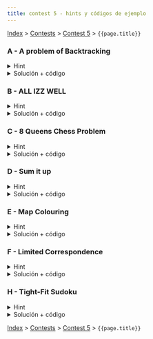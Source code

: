 ```yaml
---
title: contest 5 - hints y códigos de ejemplo
---
```


[Index](../index) > [Contests](../contests) > [Contest 5](../contests#contest-5) > ```{{page.title}}```

### A - A problem of Backtracking
<details> 
  <summary>Hint</summary>
  Gracias a los límites este problema se puede resolver de dos formas:
  1) fuerza bruta pura: iterar sobre todas las permutaciones lexicográficamente (muy fácil)
  2) backtracking: iterar sobre todas las permutaciones con una función recursiva y agregando podas (un poquito más difícil pero vale la pena)
</details>
<details> 
  <summary>Solución + código</summary>
  Si usamos la opción uno del hint, la solución es facilísima. En C++ existe la función next_permutation() que nos permite iterar sobre las permutaciones en orden lexicográfico. <a href="https://github.com/PabloMessina/Competitive-Programming-Material/blob/master/Solved%20problems/SPOJ/BTCK_A-problem-of-Backtracking_v1.cpp">Código de ejemplo 1</a>.
  La otra opción es hacerlo con backtracking. En este caso podemos construir la permutación de izquierda a derecha, en cada posición iterando sobre los dígitos de 0 a 9 (de menor a mayor, para iterar en orden lexicográfico). Podemos agregar podas. Dos podas que se me ocurrieron a mí: 1) descartar dígitos que ya se pusieron antes y 2) descartar dígitos que al ponerlos hacen que nuestra suma hasta el momento supere la cota K. Para la primera podemos agregar un argumento 'mask' a la función del backtracking cuyos bits nos indican los dígitos ya puestos, y para la suma hasta el momento podemos agregar un argumento 'accsum' con la suma acumulada. <a href="https://github.com/PabloMessina/Competitive-Programming-Material/blob/master/Solved%20problems/SPOJ/BTCK_A-problem-of-Backtracking_v2.cpp">Código de ejemplo 2</a>.
</details>

### B - ALL IZZ WELL
<details> 
  <summary>Hint</summary>
  Si fijamos un punto de partida en la matriz, entonces podemos hacer backtracking para explorar todo el universo de posibles caminos válidos que forman el string "ALLIZZWELL" que comienzan en esa posición. Para ello, notar que en cada paso tenemos que ir decidiendo cuál va a ser nuestra siguiente celda.
</details>
<details> 
  <summary>Solución + código</summary>
  Hacemos un doble for iterando sobre todas las celdas. Por cada celda, asumimos que dicha celda es nuestro punto de partida y lanzamos un backtracking para encontrar un camino que forme el string "ALLIZZWELL". En cada llamada de la función backtracking verificamos si la celda en que estamos parados tiene el caracter que corresponde al índice actual en el que vamos en "ALLIZZWELL". Luego intentamos completar el resto del path recursivamente llamando la función de backtracking sobre alguna de las 8 celdas adyacentes (siempre y cuando la celda adyacente no haya sido visitada ya, eso se puede chequear con una matriz booleana auxiliar). Si en algún momento un backtracking retorna true, se puede, si todos los backtrackings retornaron false, no se puede.  <a href="https://github.com/PabloMessina/Competitive-Programming-Material/blob/master/Solved%20problems/SPOJ/ALLIZWEL.cpp">Código de ejemplo</a>.
</details>

### C - 8 Queens Chess Problem
<details> 
  <summary>Hint</summary>
  Dos reinas no pueden compartir columna, así que podemos primero simplificar el problema a tener una reina por columna. Entonces ahora el problema se nos reduce a iterar sobre las columnas y en cada columna decidir en qué fila poner la reina de esa columna (excepto para la columna de la reina fija, donde estamos obligados a hacerle caso al input). Entonces podemos hacer backtracking para explorar este árbol de decisiones y encontrar todas las soluciones, aprovechando las líneas de ataque de las reinas para hacer muchas podas.
</details>
<details> 
  <summary>Solución + código</summary>
  Hacemos un backtracking que recibe como argumento la columna actual (inicialmente c = 0), e iteramos sobre las celdas de la columna verticalmente. Cada vez que haya una celda vacía que no esté siendo atacada por una reina ya puesta, intentamos la opción de poner la reina de esta columna ahí. Al hacer esto, en una matriz auxiliar le sumamos 1 a cada celda que es atacada por esta reina. Cuando hagamos backtrack, tenemos que restarle 1 a cada celda atacada por la reina (para hacer el "undo" del +1 que hicimos antes). Una celda no es atacada si su contador es igual al 0. <a href="https://github.com/PabloMessina/Competitive-Programming-Material/blob/master/Solved%20problems/UVA/750_8-Queens-Chess-Problem.cpp">Código de ejemplo</a>.
</details>

### D - Sum it up
<details> 
  <summary>Hint</summary>
  Supogamos que tenemos los números usados y sus frecuencias (cuántas veces tenemos cada número duplicado). Entonces podemos explorar todo el universo de soluciones como un árbol de decisiones con backtracking, donde la secuencia de decisiones es: cuántas veces uso el primer número, cuántas veces uso el segundo número, ..., cuántas veces uso el último número.
</details>
<details> 
  <summary>Solución + código</summary>
  Encotramos todas las soluciones con backtracking, explorando el árbol de soluciones indicado en el hint. Para encontrar las soluciones de mayor a menor, ordenamos los números de mayor a menor y además por cada número iteramos de mayor a menor en la cantidad de veces que lo usamos (de frecuencia[número] a 0). Como poda podemos chequear que si poner un número una cantidad X de veces hace que nos pasemos de la suma, entonces descartamos ponerlo. <a href="https://github.com/PabloMessina/Competitive-Programming-Material/blob/master/Solved%20problems/LiveArchive/5319_SumItUp.cpp">Código de ejemplo</a>.
</details>

### E - Map Colouring
<details> 
  <summary>Hint</summary>
  Podemos crear un backtracking que nos responda si es posible colorear el mapa con a lo más k colores, para esto solo basta decidir un color entre 1 y k para cada país de forma que no coincida con sus vecinos.
</details>
<details> 
  <summary>Solución + código</summary>
  Si usamos un backtracking que nos responda según lo especificado en el hint, basta probar con los números entre 1 a 4 como máxima cantidad de colores e imprimir el primero que funcione, si ninguno lo hace imprimimos "many".
  <a href="https://github.com/BenjaminRubio/CompetitiveProgramming/blob/master/Problems/Kattis/MapColouring.cpp">Código de ejemplo</a>
</details>

### F - Limited Correspondence
<details> 
  <summary>Hint</summary> 
  Notar que por la cantidad de palabras tenemos el tiempo suficiente para probar cada par de palabras en cada posición del 1 al 11 (en el peor caso), de esta forma podemos detectar todas las posibles soluciones y guardar la "mejor" según enunciado.
</details>
<details> 
  <summary>Solución + código</summary>
  Una posible solución consiste en realizar un backtracking sobre el orden en el que vamos tomando los pares, cada vez que en la construcción de este orden tengamos que las dos palabras parciales son iguales, no seguimos agregando, pues ninguna solución óptima puede ser más larga. Cada vez que tengamos una solución la comparamos con la mejor hasta el momento y devolvemos la mejor al final. Tener cuidado en la implementación de ser eficiente en el manejo de los strings, comparaciones extras y mal manejo de los updates en los strings parciales puede llevar a TLE en el problema.
  <a href="https://github.com/BenjaminRubio/CompetitiveProgramming/blob/master/Problems/Kattis/LimitedCorrespondence.cpp">Código de ejemplo</a>
</details>

### H - Tight-Fit Sudoku
<details> 
  <summary>Hint</summary>
  Este es un backtracking clásico donde debemos ir probando los números en cada celda hasta generar una configuración adecuada según el enunciado. Una forma de acelerar el código es no almacenar los números ocupados por fila/columna/subgrilla en arreglos o set y ocupar bits y bitwise operations.
</details>
<details> 
  <summary>Solución + código</summary>
  La solucion consiste en tener bits asociados a cada columna/fila/subgrilla que almacenan los números que ya hemos ocupado. Luego usamos backtracking para provar distintos valores en las celdas del sudoku. Mientras se tenga cuidado de no olvidar alguna de las reglas, el código es bastante directo.
  <a href="https://github.com/BenjaminRubio/CompetitiveProgramming/blob/master/Problems/Kattis/Tight-FitSudoku.cpp">Código de ejemplo</a>
</details>

<!-- <details> 
  <summary>Hint</summary>   
</details>
<details> 
  <summary>Solución + código</summary>
  <a href="">Código de ejemplo</a>
</details> -->

[Index](../index) > [Contests](../contests) > [Contest 5](../contests#contest-5) > ```{{page.title}}```
